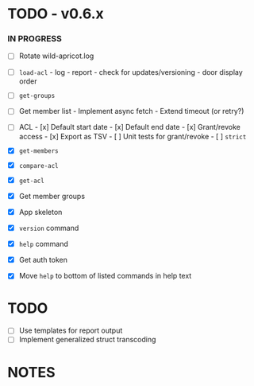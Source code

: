 # TODO - v0.6.x

### IN PROGRESS

- [ ] Rotate wild-apricot.log

- [ ] `load-acl`
       - log
       - report
       - check for updates/versioning
       - door display order

- [ ] `get-groups`

- [ ] Get member list
      - Implement async fetch
      - Extend timeout (or retry?)

- [ ] ACL
      - [x] Default start date
      - [x] Default end date
      - [x] Grant/revoke access
      - [x] Export as TSV
      - [ ] Unit tests for grant/revoke
      - [ ] `strict` 

- [x] `get-members`
- [x] `compare-acl`
- [x] `get-acl`
- [x] Get member groups
- [x] App skeleton
- [x] `version` command
- [x] `help` command
- [x] Get auth token
- [x] Move `help` to bottom of listed commands in help text

# TODO

- [ ] Use templates for report output
- [ ] Implement generalized struct transcoding

# NOTES
